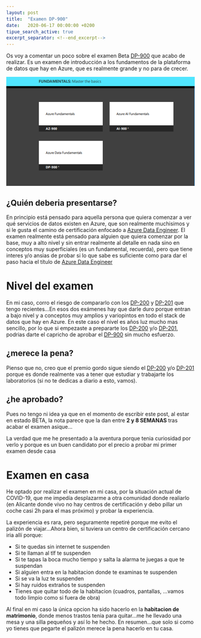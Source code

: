 ```yaml
---
layout: post
title:  "Examen DP-900"
date:   2020-06-17 00:00:00 +0200
tipue_search_active: true
excerpt_separator: <!--end_excerpt-->
---
```


Os voy a comentar un poco sobre el examen Beta [DP-900](https://docs.microsoft.com/en-us/learn/certifications/exams/dp-900) que acabo de realizar. Es un examen de introducción a los fundamentos de la plataforma de datos que hay en Azure, que es realmente grande y no para de crecer.

![dp-900](/img/posts/dp-900/dp-900.png)

<!--end_excerpt-->

## ¿Quién deberia presentarse?

En principio está pensado para aquella persona que quiera comenzar a ver qué servicios de datos existen en Azure, que son realmente muchisimos y si le gusta el camino de certificación enfocado a [Azure Data Engineer](https://docs.microsoft.com/en-us/learn/certifications/azure-data-engineer?WT.mc_id=certposter_poster-wwl). El examen realmente está pensado para alguien que quiera comenzar por la base, muy a alto nivel y sin entrar realmente al detalle en nada sino en conceptos muy superficiales (es un fundamental, recuerda), pero que tiene interes y/o ansias de probar si lo que sabe es suficiente como para dar el paso hacia el título de [Azure Data Engineer](https://docs.microsoft.com/en-us/learn/certifications/azure-data-engineer?WT.mc_id=certposter_poster-wwl)

# Nivel del examen

En mi caso, corro el riesgo de compararlo con los [DP-200](https://docs.microsoft.com/en-us/learn/certifications/exams/dp-200) y [DP-201](https://docs.microsoft.com/en-us/learn/certifications/exams/dp-201) que tengo recientes...En esos dos exámenes hay que darle duro porque entran a bajo nivel y a conceptos muy amplios y variopintos en todo el stack de datos que hay en Azure. En este caso el nivel es años luz mucho mas sencillo, por lo que si empezaste a prepararte los [DP-200](https://docs.microsoft.com/en-us/learn/certifications/exams/dp-200) y/o [DP-201](https://docs.microsoft.com/en-us/learn/certifications/exams/dp-201), podrias darte el capricho de aprobar el [DP-900](https://docs.microsoft.com/en-us/learn/certifications/exams/dp-900) sin mucho esfuerzo.

## ¿merece la pena?

Pienso que no, creo que el premio gordo sigue siendo el [DP-200](https://docs.microsoft.com/en-us/learn/certifications/exams/dp-200) y/o [DP-201](https://docs.microsoft.com/en-us/learn/certifications/exams/dp-201) porque es donde realmente vas a tener que estudiar y trabajarte los laboratorios (si no te dedicas a diario a esto, vamos). 

## ¿he aprobado?

Pues no tengo ni idea ya que en el momento de escribir este post, al estar en estado BETA, la nota parece que la dan entre **2 y 8 SEMANAS** tras acabar el examen asique...

La verdad que me he presentado a la aventura porque tenia curiosidad por verlo y porque es un buen candidato por el precio a probar mi primer examen desde casa

# Examen en casa

He optado por realizar el examen en mi casa, por la situación actual de COVID-19, que me impedía desplazarme a otra comunidad donde realiarlo (en Alicante donde vivo no hay centros de certificación y debo pillar un coche casi 2h para el mas próximo) y probar la experiencia.

La experiencia es rara, pero seguramente repetiré porque me evito el palizón de viajar...Ahora bien, si tuviera un centro de certificación cercano iria allí porque:
- Si te quedas sin internet te suspenden
- Si te llaman al tlf te suspenden
- Si te tapas la boca mucho tiempo y salta la alarma te juegas a que te suspendan
- Si alguien entra en la habitacion donde te examinas te suspenden
- Si se va la luz te suspenden
- Si hay ruidos extraños te suspenden
- Tienes que quitar todo de la habitacion (cuadros, pantallas, ...vamos todo limpio como si fuera de obra)

Al final en mi caso la única opcion ha sido hacerlo en la **habitacion de matrimonio**, donde menos trastos tenia para quitar...me he llevado una mesa y una silla pequeños y así lo he hecho. En resumen...que solo si como yo tienes que pegarte el palizón merece la pena hacerlo en tu casa.